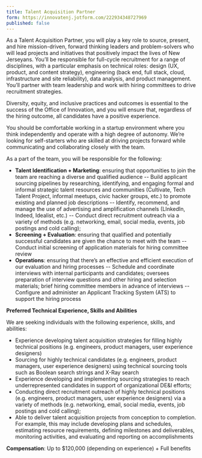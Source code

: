 ```yaml
---
title: Talent Acquisition Partner
form: https://innovatenj.jotform.com/222934348727969
published: false
---
```


As a Talent Acquisition Partner, you will play a key role to source, present, and hire mission-driven, forward thinking leaders and problem-solvers who will lead projects and initiatives that positively impact the lives of New Jerseyans. You’ll be responsible for full-cycle recruitment for a range of disciplines, with a particular emphasis on technical roles: design (UX, product, and content strategy), engineering (back end, full stack, cloud, infrastructure and site reliability), data analysis, and product management. You’ll partner with team leadership and work with hiring committees to drive recruitment strategies.

Diversity, equity, and inclusive practices and outcomes is essential to the success of the Office of Innovation, and you will ensure that, regardless of the hiring outcome, all candidates have a positive experience.

You should be comfortable working in a startup environment where you think independently and operate with a high degree of autonomy. We’re looking for self-starters who are skilled at driving projects forward while communicating and collaborating closely with the team.

As a part of the team, you will be responsible for the following:

- **Talent Identification + Marketing**: ensuring that opportunities to join the team are reaching a diverse and qualified audience
  -- Build applicant sourcing pipelines by researching, identifying, and engaging formal and informal strategic talent resources and communities (Cultivate, Tech Talent Project, informal meetups, civic hacker groups, etc.) to promote existing and planned job descriptions
  -- Identify, recommend, and manage the use of advertising and amplification channels (LInkedIn, Indeed, Idealist, etc.)
  -- Conduct direct recruitment outreach via a variety of methods (e.g. networking, email, social media, events, job postings and cold calling);
- **Screening + Evaluation**: ensuring that qualified and potentially successful candidates are given the chance to meet with the team
  -- Conduct initial screening of application materials for hiring committee review
- **Operations**: ensuring that there’s an effective and efficient execution of our evaluation and hiring processes
  -- Schedule and coordinate interviews with internal participants and candidates; oversees preparation of interview questions and other hiring and selection materials; brief hiring committee members in advance of interviews
  -- Configure and administer an Applicant Tracking System (ATS) to support the hiring process

**Preferred Technical Experience, Skills and Abilities**

We are seeking individuals with the following experience, skills, and abilities:

- Experience developing talent acquisition strategies for filling highly technical positions (e.g. engineers, product managers, user experience designers)
- Sourcing for highly technical candidates (e.g. engineers, product managers, user experience designers) using technical sourcing tools such as Boolean search strings and X-Ray search
- Experience developing and implementing sourcing strategies to reach underrepresented candidates in support of organizational DE&I efforts;
- Conducting direct recruitment outreach of highly technical positions (e.g. engineers, product managers, user experience designers) via a variety of methods (e.g. networking, email, social media, events, job postings and cold calling);
- Able to deliver talent acquisition projects from conception to completion. For example, this may include developing plans and schedules, estimating resource requirements, defining milestones and deliverables, monitoring activities, and evaluating and reporting on accomplishments

**Compensation**: Up to $120,000 (depending on experience) + Full benefits
